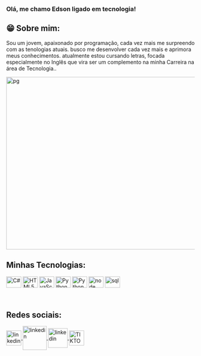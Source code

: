 ### Olá, me chamo Edson ligado em tecnologia!

                 
## 😁 Sobre mim: 

<div>
<p>
  Sou um jovem, apaixonado por programação, cada vez mais me surpreendo com as tenologias atuais.
  busco me desenvolver cada vez mais e aprimora meus conhecimentos. atualmente estou cursando
  letras, focada especialmente no Inglês que vira ser um complemento na minha Carreira na área de Tecnologia..
</p> 
<img align="center" alt="pg" height="460" width="850"
src="https://media0.giphy.com/media/v1.Y2lkPTc5MGI3NjExZnVzZzI0c3I4MHdtMDk5a3k2YWdmMHY3a2Z2YjhreTE0cWo0eDU5ciZlcD12MV9pbnRlcm5hbF9naWZfYnlfaWQmY3Q9Zw/SWoSkN6DxTszqIKEqv/giphy.webp">
</div>

## Minhas Tecnologias:




<div style="display: inline_block">

  
<img align="center" alt="C#" height="30" width="40"
  src="https://cdn.jsdelivr.net/gh/devicons/devicon@latest/icons/csharp/csharp-original.svg">
<img align="center" alt="HTML5#" height="30" width="40"
  src="https://cdn.jsdelivr.net/gh/devicons/devicon@latest/icons/html5/html5-original-wordmark.svg">
<img align="center" alt="JavaScript#" height="30" width="40"
  src="https://cdn.jsdelivr.net/gh/devicons/devicon@latest/icons/javascript/javascript-original.svg"/>
<img align="center" alt="Python" height="30" width="40"
  src="https://cdn.jsdelivr.net/gh/devicons/devicon@latest/icons/python/python-original.svg"/>
<img align="center" alt="Python" height="30" width="40"
  src="https://cdn.jsdelivr.net/gh/devicons/devicon@latest/icons/amazonwebservices/amazonwebservices-original-wordmark.svg"/>
<img align="center" alt="node" height="30" width="40"
  src="https://icon.icepanel.io/Technology/svg/Node.js.svg"/>
<img align="center" alt="sql" height="30" width="40"
  src="https://velog.velcdn.com/images/insung_na/post/9ed7f3a4-a3d4-4584-90c1-d278cff5e2e9/image.png"/>
 


  
</div><br>

##  Redes sociais:



<div style="margin-right:30px">

 <a href="https://www.instagram.com/eds0_01/?hl=pt-br">
 <img align="center" alt="linkedin" height="40" width="40"
 src="https://www.pngplay.com/wp-content/uploads/5/Instagram-Logo-PNG-Image-PNG.png"/> 
   
 <a href="https://www.linkedin.com/in/edson-santos-6a60b3292/">
 <img align="center" alt="linkedin" height="64" width="64"
 src="https://static.vecteezy.com/system/resources/previews/018/930/480/large_2x/linkedin-logo-linkedin-icon-transparent-free-png.png"/>

 <a href="https://siteperfil-production.up.railway.app/">
 <img align="center" alt="linkedin" height="52" width="52"
 src="https://static.vecteezy.com/system/resources/previews/005/544/753/original/profile-icon-design-free-vector.jpg"/>

 <a href="https://www.tiktok.com/@edsonsantos7498">
 <img align="center" alt="TIKTOK" height="40" width="40"
 src="https://static.vecteezy.com/system/resources/previews/023/741/129/original/tiktok-logo-icon-social-media-icon-free-png.png"/>
   
</div>

